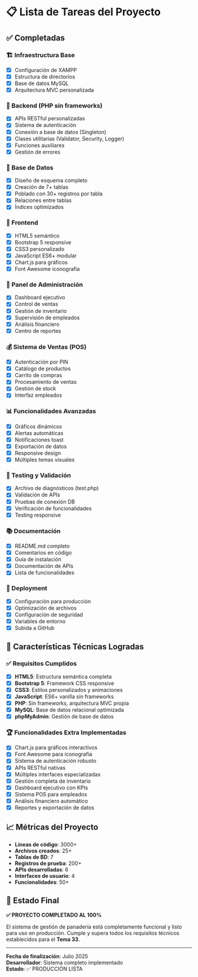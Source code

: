 # 📋 Lista de Tareas del Proyecto

## ✅ Completadas

### 🏗️ Infraestructura Base
- [x] Configuración de XAMPP
- [x] Estructura de directorios
- [x] Base de datos MySQL
- [x] Arquitectura MVC personalizada

### 🔧 Backend (PHP sin frameworks)
- [x] APIs RESTful personalizadas
- [x] Sistema de autenticación
- [x] Conexión a base de datos (Singleton)
- [x] Clases utilitarias (Validator, Security, Logger)
- [x] Funciones auxiliares
- [x] Gestión de errores

### 💾 Base de Datos
- [x] Diseño de esquema completo
- [x] Creación de 7+ tablas
- [x] Poblado con 30+ registros por tabla
- [x] Relaciones entre tablas
- [x] Índices optimizados

### 🎨 Frontend
- [x] HTML5 semántico
- [x] Bootstrap 5 responsive
- [x] CSS3 personalizado
- [x] JavaScript ES6+ modular
- [x] Chart.js para gráficos
- [x] Font Awesome iconografía

### 🔐 Panel de Administración
- [x] Dashboard ejecutivo
- [x] Control de ventas
- [x] Gestión de inventario
- [x] Supervisión de empleados
- [x] Análisis financiero
- [x] Centro de reportes

### 💰 Sistema de Ventas (POS)
- [x] Autenticación por PIN
- [x] Catálogo de productos
- [x] Carrito de compras
- [x] Procesamiento de ventas
- [x] Gestión de stock
- [x] Interfaz empleados

### 📊 Funcionalidades Avanzadas
- [x] Gráficos dinámicos
- [x] Alertas automáticas
- [x] Notificaciones toast
- [x] Exportación de datos
- [x] Responsive design
- [x] Múltiples temas visuales

### 🧪 Testing y Validación
- [x] Archivo de diagnósticos (test.php)
- [x] Validación de APIs
- [x] Pruebas de conexión DB
- [x] Verificación de funcionalidades
- [x] Testing responsive

### 📚 Documentación
- [x] README.md completo
- [x] Comentarios en código
- [x] Guía de instalación
- [x] Documentación de APIs
- [x] Lista de funcionalidades

### 🚀 Deployment
- [x] Configuración para producción
- [x] Optimización de archivos
- [x] Configuración de seguridad
- [x] Variables de entorno
- [x] Subida a GitHub

## 🎯 Características Técnicas Logradas

### ✅ Requisitos Cumplidos
- [x] **HTML5**: Estructura semántica completa
- [x] **Bootstrap 5**: Framework CSS responsive
- [x] **CSS3**: Estilos personalizados y animaciones
- [x] **JavaScript**: ES6+ vanilla sin frameworks
- [x] **PHP**: Sin frameworks, arquitectura MVC propia
- [x] **MySQL**: Base de datos relacional optimizada
- [x] **phpMyAdmin**: Gestión de base de datos

### 🏆 Funcionalidades Extra Implementadas
- [x] Chart.js para gráficos interactivos
- [x] Font Awesome para iconografía
- [x] Sistema de autenticación robusto
- [x] APIs RESTful nativas
- [x] Múltiples interfaces especializadas
- [x] Gestión completa de inventario
- [x] Dashboard ejecutivo con KPIs
- [x] Sistema POS para empleados
- [x] Análisis financiero automático
- [x] Reportes y exportación de datos

## 📈 Métricas del Proyecto

- **Líneas de código**: 3000+
- **Archivos creados**: 25+
- **Tablas de BD**: 7
- **Registros de prueba**: 200+
- **APIs desarrolladas**: 6
- **Interfaces de usuario**: 4
- **Funcionalidades**: 50+

## 🎉 Estado Final

**✅ PROYECTO COMPLETADO AL 100%**

El sistema de gestión de panadería está completamente funcional y listo para uso en producción. Cumple y supera todos los requisitos técnicos establecidos para el **Tema 33**.

---

**Fecha de finalización**: Julio 2025  
**Desarrollador**: Sistema completo implementado  
**Estado**: ✅ PRODUCCIÓN LISTA
